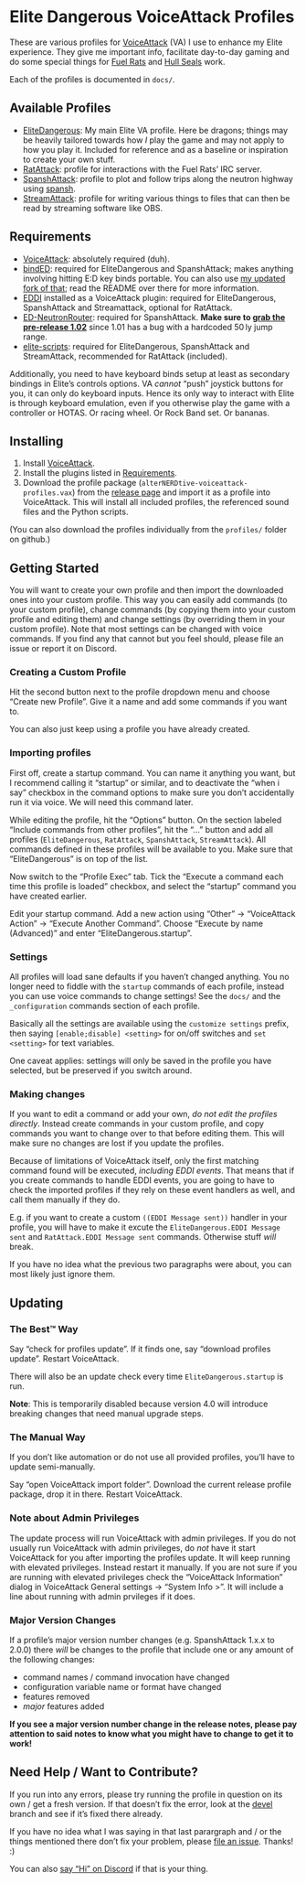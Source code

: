 # Elite Dangerous VoiceAttack Profiles #

These are various profiles for [VoiceAttack](https://voiceattack.com) (VA) I use 
to enhance my Elite experience. They give me important info, facilitate 
day-to-day gaming and do some special things for [Fuel 
Rats](https://fuelrats.com) and [Hull Seals](https://hullseals.space) work.

Each of the profiles is documented in `docs/`.

## Available Profiles ##

* [EliteDangerous](docs/EliteDangerous.md): My main Elite VA profile. Here be 
  dragons; things may be heavily tailored towards how _I_ play the game and may 
  not apply to how you play it. Included for reference and as a baseline or 
  inspiration to create your own stuff.
* [RatAttack](docs/RatAttack.md): profile for interactions with the Fuel Rats’ 
  IRC server.
* [SpanshAttack](docs/SpanshAttack.md): profile to plot and follow trips along 
  the neutron highway using [spansh](https://spansh.co.uk/plotter).
* [StreamAttack](docs/StreamAttack.md): profile for writing various things to 
  files that can then be read by streaming software like OBS.

## Requirements ##

* [VoiceAttack](https://voiceattack.com): absolutely required (duh).
* [bindED](https://forum.voiceattack.com/smf/index.php?topic=564.0): required 
  for EliteDangerous and SpanshAttack; makes anything involving hitting E:D key 
  binds portable. You can also use [my updated fork of 
  that](https://github.com/alterNERDtive/bindED); read the README over there for 
  more information.
* [EDDI](https://github.com/EDCD/EDDI) installed as a VoiceAttack plugin: 
  required for EliteDangerous, SpanshAttack and Streamattack, optional for 
  RatAttack.
* [ED-NeutronRouter](https://github.com/sc-pulgan/ED-NeutronRouter): required 
  for SpanshAttack. **Make sure to [grab the pre-release 
  1.02](https://github.com/sc-pulgan/ED-NeutronRouter/releases/tag/1.02)** since 
  1.01 has a bug with a hardcoded 50 ly jump range.
* [elite-scripts](https://github.com/alterNERDtive/elite-scripts): required for 
  EliteDangerous, SpanshAttack and StreamAttack, recommended for RatAttack 
  (included).

Additionally, you need to have keyboard binds setup at least as secondary 
bindings in Elite’s controls options. VA _cannot_ “push” joystick buttons for 
you, it can only do keyboard inputs. Hence its only way to interact with Elite 
is through keyboard emulation, even if you otherwise play the game with 
a controller or HOTAS. Or racing wheel. Or Rock Band set. Or bananas.

## Installing ##

1. Install [VoiceAttack](https://voiceattack.com).
1. Install the plugins listed in [Requirements](#Requirements).
1. Download the profile package (`alterNERDtive-voiceattack-profiles.vax`) from 
   the [release 
   page](https://github.com/alterNERDtive/VoiceAttack-profiles/releases/latest) 
   and import it as a profile into VoiceAttack. This will install all included 
   profiles, the referenced sound files and the Python scripts.

(You can also download the profiles individually from the `profiles/` folder on 
github.)

## Getting Started ##

You will want to create your own profile and then import the downloaded ones 
into your custom profile. This way you can easily add commands (to your custom 
profile), change commands (by copying them into your custom profile and editing 
them) and change settings (by overriding them in your custom profile). Note that 
most settings can be changed with voice commands. If you find any that cannot 
but you feel should, please file an issue or report it on Discord.

### Creating a Custom Profile ###

Hit the second button next to the profile dropdown menu and choose “Create new 
Profile”. Give it a name and add some commands if you want to.

You can also just keep using a profile you have already created.

### Importing profiles ###

First off, create a startup command. You can name it anything you want, but 
I recommend calling it “startup” or similar, and to deactivate the “when i say” 
checkbox in the command options to make sure you don’t accidentally run it via 
voice. We will need this command later.

While editing the profile, hit the “Options” button. On the section labeled 
“Include commands from other profiles”, hit the “…” button and add all profiles 
(`EliteDangerous`, `RatAttack`, `SpanshAttack`, `StreamAttack`).  All commands 
defined in these profiles will be available to you. Make sure that 
“EliteDangerous” is on top of the list.

Now switch to the “Profile Exec” tab. Tick the “Execute a command each time this 
profile is loaded” checkbox, and select the “startup” command you have created 
earlier.

Edit your startup command. Add a new action using “Other” → “VoiceAttack Action” 
→ “Execute Another Command”. Choose “Execute by name (Advanced)” and enter 
“EliteDangerous.startup”.

### Settings ###

All profiles will load sane defaults if you haven’t changed anything. You no 
longer need to fiddle with the `startup` commands of each profile, instead you 
can use voice commands to change settings! See the `docs/` and the 
`_configuration` commands section of each profile.

Basically all the settings are available using the `customize settings` prefix, 
then saying `[enable;disable] <setting>` for on/off switches and `set <setting>` 
for text variables.

One caveat applies: settings will only be saved in the profile you have 
selected, but be preserved if you switch around.

### Making changes ###

If you want to edit a command or add your own, _do not edit the profiles 
directly_. Instead create commands in your custom profile, and copy commands you 
want to change over to that before editing them. This will make sure no changes 
are lost if you update the profiles.

Because of limitations of VoiceAttack itself, only the first matching command 
found will be executed, _including EDDI events_. That means that if you create 
commands to handle EDDI events, you are going to have to check the imported 
profiles if they rely on these event handlers as well, and call them manually if 
they do.

E.g.  if you want to create a custom `((EDDI Message sent))` handler in your 
profile, you will have to make it excute the `EliteDangerous.EDDI Message sent` 
and `RatAttack.EDDI Message sent` commands.  Otherwise stuff _will_ break.

If you have no idea what the previous two paragraphs were about, you can most 
likely just ignore them.

## Updating ##

### The Best™ Way ###

Say “check for profiles update”. If it finds one, say “download profiles 
update”. Restart VoiceAttack.

There will also be an update check every time `EliteDangerous.startup` is run.

**Note**: This is temporarily disabled because version 4.0 will introduce
breaking changes that need manual upgrade steps.

### The Manual Way ###

If you don’t like automation or do not use all provided profiles, you’ll have to 
update semi-manually.

Say “open VoiceAttack import folder”. Download the current release profile 
package, drop it in there. Restart VoiceAttack.

### Note about Admin Privileges ###

The update process will run VoiceAttack with admin privileges. If you do not 
usually run VoiceAttack with admin privileges, do _not_ have it start 
VoiceAttack for you after importing the profiles update. It will keep running 
with elevated privileges. Instead restart it manually. If you are not sure if 
you are running with elevated privileges check the “VoiceAttack Information” 
dialog in VoiceAttack General settings → “System Info >”. It will include a line 
about running with admin prvileges if it does.

### Major Version Changes ###

If a profile’s major version number changes (e.g. SpanshAttack 1.x.x to 2.0.0) 
there _will_ be changes to the profile that include one or any amount of the 
following changes:

* command names / command invocation have changed
* configuration variable name or format have changed
* features removed
* _major_ features added

**If you see a major version number change in the release notes, please pay 
attention to said notes to know what you might have to change to get it to 
work!**

## Need Help / Want to Contribute? ##

If you run into any errors, please try running the profile in question on its 
own / get a fresh version. If that doesn’t fix the error, look at the 
[devel](https://github.com/alterNERDtive/VoiceAttack-profiles/tree/devel) branch 
and see if it’s fixed there already.

If you have no idea what I was saying in that last parargraph and / or the 
things mentioned there don’t fix your problem, please [file an 
issue](https://github.com/alterNERDtive/VoiceAttack-profiles/issues). Thanks! :)

You can also [say “Hi” on Discord](https://discord.gg/kXtXm54) if that is your 
thing.
